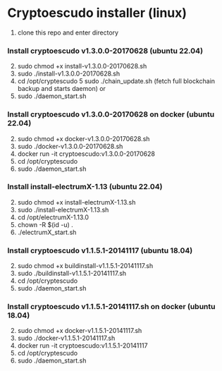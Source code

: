 # Cryptoescudo installer (linux)

   1. clone this repo and enter directory  

### Install cryptoescudo v1.3.0.0-20170628 (ubuntu 22.04)
     
   2. sudo chmod +x install-v1.3.0.0-20170628.sh   
   3. sudo ./install-v1.3.0.0-20170628.sh
   4. cd /opt/cryptescudo
   5 sudo ./chain_update.sh (fetch full blockchain backup and starts daemon)
   or
   5. sudo ./daemon_start.sh 
   
### Install cryptoescudo v1.3.0.0-20170628 on docker (ubuntu 22.04)
   
   2. sudo chmod +x docker-v1.3.0.0-20170628.sh   
   3. sudo ./docker-v1.3.0.0-20170628.sh
   4. docker run -it cryptoescudo:v1.3.0.0-20170628
   5. cd /opt/cryptescudo
   6. sudo ./daemon_start.sh

### Install install-electrumX-1.13 (ubuntu 22.04)
     
   2. sudo chmod +x install-electrumX-1.13.sh   
   3. sudo ./install-electrumX-1.13.sh
   4. cd /opt/electrumX-1.13.0
   5. chown -R $(id -u) .
   5. ./electrumX_start.sh

### Install cryptoescudo v1.1.5.1-20141117 (ubuntu 18.04)
     
   2. sudo chmod +x buildinstall-v1.1.5.1-20141117.sh   
   3. sudo ./buildinstall-v1.1.5.1-20141117.sh
   4. cd /opt/cryptescudo
   5. sudo ./daemon_start.sh
   
### Install cryptoescudo v1.1.5.1-20141117.sh on docker (ubuntu 18.04)
    
   2. sudo chmod +x docker-v1.1.5.1-20141117.sh   
   3. sudo ./docker-v1.1.5.1-20141117.sh
   4. docker run -it cryptoescudo:v1.1.5.1-20141117
   5. cd /opt/cryptescudo
   6. sudo ./daemon_start.sh
